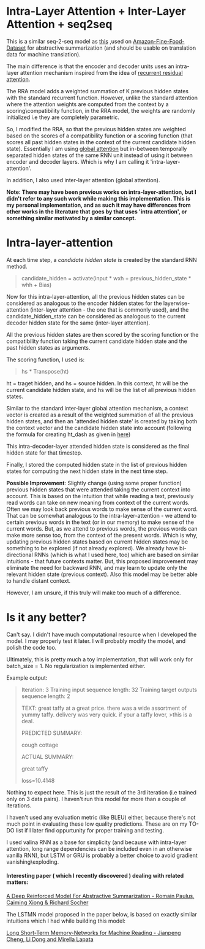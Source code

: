 # Intra-Layer Attention + Inter-Layer Attention + seq2seq

This is a similar seq-2-seq model as [this](https://github.com/JRC1995/Abstractive-Summarization) ,used on [Amazon-Fine-Food-Dataset](https://www.kaggle.com/snap/amazon-fine-food-reviews/data) for abstractive summarization
(and should be usable on translation data for machine translation). 

The main difference is that the encoder and decoder units uses an intra-layer attention mechanism inspired from the idea of [recurrent residual attention](https://arxiv.org/abs/1709.03714). 

The RRA model adds a weighted summation of K previous hidden states with the standard recurrent function. 
However, unlike the standard attention where the attention weights are computed from the context by a scoring\compatibility function, in the RRA model, the weights are randomly initialized i.e they are completely parametric.

So, I modified the RRA, so that the previous hidden states are weighted based on the scores of a compatibility function or a scoring function (that scores all past hidden states in the context of the current candidate hidden state). Essentially I am using  [global attention](https://nlp.stanford.edu/pubs/emnlp15_attn.pdf) but in-between temporally separated hidden states of the same RNN unit instead of using it between encoder and decoder layers. Which is why I am calling it 'intra-layer-attention'. 

In addition, I also used inter-layer attention (global attention). 

<b>Note: There may have been previous works on intra-layer-attention, but I didn't refer to any such work while making this implementation. This is my personal implementation, and as such it may have differences from other works in the literature that goes by that uses 'intra attention', or something similar motivated by a similar concept. </b>

# Intra-layer-attention

At each time step, a <i>candidate hidden state</i> is created by the standard RNN method.

>candidate_hidden = activate(input * wxh + previous_hidden_state * whh + Bias)

Now for this intra-layer-attention, all the previous hidden states can be considered as analogous to the encoder hidden states for the layerwise-attention (inter-layer attention - the one that is commonly used), and the candidate_hidden_state can be considered as analogous to the current decoder hidden state for the same (inter-layer attention). 

All the previous hidden states are then scored by the scoring function or the compatibility function taking the current candidate hidden state and the past hidden states as arguments. 

The scoring function, I used is: 
> hs * Transpose(ht)

ht = traget hidden, and hs = source hidden. 
In this context, ht will be the current candidate hidden state, and hs will be the list of all previous hidden states.

Similar to the standard inter-layer global attention mechanism, a context vector is created as a result of the weighted summation of all the previous hidden states, and then an 'attended hidden state' is created by taking both the context vector and the candidate hidden state into account (following the formula for creating ht_dash as given in [here](https://nlp.stanford.edu/pubs/emnlp15_attn.pdf))

This intra-decoder-layer attended hidden state is considered as the final hidden state for that timestep. 

Finally, I stored the computed hidden state in the list of previous hidden states for computing the next hidden state in the next time step.

<b>Possible Improvement</b>: Slightly change (using some proper function) previous hidden states that were attended taking the current context into account. This is based on the intuition that while reading a text, previously read words can take on new meaning from context of the current words. Often we may look back previous words to make sense of the current word. That can be somewhat analogous to the intra-layer-attention - we attend to certain previous words in the text (or in our memory) to make sense of the current words. But, as we attend to previous words, the previous words can make more sense too, from the context of the present words. Which is why, updating previous hidden states based on current hidden states may be something to be explored (if not already explored). We already have bi-directional RNNs (which is what I used here, too) which are based on similar intuitions - that future contexts matter. But, this proposed improvement may eliminate the need for backward RNN, and may learn to update only the relevant hidden state (previous context). Also this model may be better able to handle distant context. 

However, I am unsure, if this truly will make too much of a difference.  

# Is it any better?

Can't say. I didn't have much computational resource when I developed the model. I may properly test it later. I will probably modify the model, and polish the code too. 

Ultimately, this is pretty much a toy implementation, that will work only for batch_size = 1. No regularization is implemented either. 

Example output:

>Iteration: 3
>Training input sequence length: 32
>Training target outputs sequence length: 2
>
>TEXT:
>great taffy at a great price. there was a wide assortment of yummy taffy. delivery was very quick. if your a taffy lover, >this is a deal.
>
>
>PREDICTED SUMMARY:
>
>cough cottage
>
>ACTUAL SUMMARY:
>
>great taffy
>
>loss=10.4148

Nothing to expect here. This is just the result of the 3rd iteration (i.e trained only on 3 data pairs).
I haven't run this model for more than a couple of iterations.  

I haven't used any evaluation metric (like BLEU) either, because there's not much point in evaluating these low quality predictions. These are on my TO-DO list if I later find oppurtunity for proper training and testing.

I used valina RNN as a base for simplicity (and because with intra-layer attention, long range dependencies can be included even in an otherwise vanilla RNN), but LSTM or GRU is probably a better choice to avoid gradient vanishing\exploding. 

#### Interesting paper ( which I recently discovered ) dealing with related matters: 

[A Deep Reinforced Model For Abstractive Summarization - Romain Paulus, Caiming Xiong & Richard Socher](https://arxiv.org/pdf/1705.04304.pdf)

The LSTMN model proposed in the paper below, is based on exactly similar intuitions which I had while building this model: 

[Long Short-Term Memory-Networks for Machine Reading - Jianpeng Cheng, Li Dong and Mirella Lapata](https://arxiv.org/pdf/1601.06733.pdf) 

